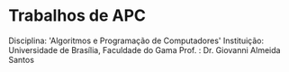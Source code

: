 # Trabalhos de APC
Disciplina: 'Algoritmos e Programação de Computadores'
Instituição: Universidade de Brasília, Faculdade do Gama
Prof. : Dr. Giovanni Almeida Santos
